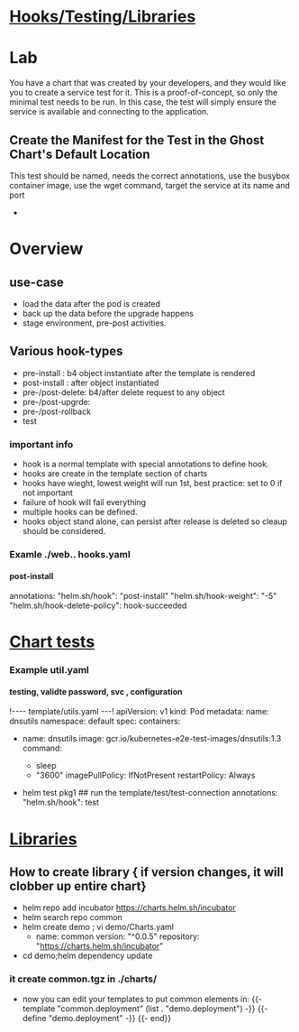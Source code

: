 # [ Hooks/Testing/Libraries](https://helm.sh/docs/topics/charts_hooks/)
# Lab
You have a chart that was created by your developers, and they would like you to create a service test for it. This is a proof-of-concept, so only the minimal test needs to be run. In this case, the test will simply ensure the service is available and connecting to the application.

## Create the Manifest for the Test in the Ghost Chart's Default Location
This test should be named,  needs the correct annotations,  use the busybox container image, use the wget command, target the service at its name and port

- 




# Overview
## use-case
* load the data after the pod is created
* back up the data before the upgrade happens
* stage environment, pre-post activities.
## Various hook-types
* pre-install : b4 object instantiate after the template is rendered
* post-install : after object instantiated
* pre-/post-delete:  b4/after delete request to any object
* pre-/post-upgrde: 
* pre-/post-rollback
* test
### important info
* hook is a normal template with special annotations to define hook.
* hooks are create in the template section of charts
* hooks have wieght, lowest weight will run 1st, best practice: set to 0 if not important
* failure of hook will fail everything
* multiple hooks can be defined.
* hooks object stand alone, can persist after release is deleted so cleaup should be considered.
### Examle ./web.. hooks.yaml
#### post-install
  annotations:
    "helm.sh/hook": "post-install"
    "helm.sh/hook-weight": "-5"
    "helm.sh/hook-delete-policy": hook-succeeded

# [ Chart tests ](https://helm.sh/docs/topics/chart_tests/ )
### Example util.yaml
#### testing, validte password, svc , configuration 
!---- template/utils.yaml  ---!
apiVersion: v1
kind: Pod
metadata:
  name: dnsutils
  namespace: default
spec:
  containers:
  - name: dnsutils
    image: gcr.io/kubernetes-e2e-test-images/dnsutils:1.3
    command:
      - sleep
      - "3600"
    imagePullPolicy: IfNotPresent
  restartPolicy: Always

- helm test pkg1  ## run the template/test/test-connection
  annotations:
    "helm.sh/hook": test



# [ Libraries  ](https://helm.sh/docs/topics/library_charts/)
## How to create library { if version changes, it will clobber up entire chart}
- helm repo add incubator https://charts.helm.sh/incubator
- helm search repo common
- helm create demo ; vi demo/Charts.yaml
    - name: common
      version: "^0.0.5"
      repository: "https://charts.helm.sh/incubator"
-  cd demo;helm dependency update
### it create common.tgz in ./charts/
-  now you can edit your templates to put common elements in:
{{- template "common.deployment" (list . "demo.deployment") -}}
{{- define "demo.deployment" -}}
{{- end}}
